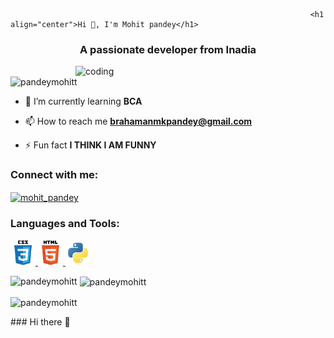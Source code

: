 
                                                                       <h1 align="center">Hi 👋, I'm Mohit pandey</h1>
<h3 align="center">A passionate developer from Inadia</h3>
<img align="right" alt="coding" width="400" src="https://www.google.com/url?sa=i&url=https%3A%2F%2Fgithub.com%2Frudrabarad%2FGifs&psig=AOvVaw1XSR1_I7IeFCb13R0BUspM&ust=1714574190219000&source=images&cd=vfe&opi=89978449&ved=0CBEQjRxqFwoTCPjaqOyU6oUDFQAAAAAdAAAAABAE">
<p align="left"> <img src="https://komarev.com/ghpvc/?username=pandeymohitt&label=Profile%20views&color=0e75b6&style=flat" alt="pandeymohitt" /> </p>

- 🌱 I’m currently learning **BCA**

- 📫 How to reach me **brahamanmkpandey@gmail.com**

- ⚡ Fun fact **I THINK I AM FUNNY**

<h3 align="left">Connect with me:</h3>
<p align="left">
<a href="https://instagram.com/mohit_pandey" target="blank"><img align="center" src="https://raw.githubusercontent.com/rahuldkjain/github-profile-readme-generator/master/src/images/icons/Social/instagram.svg" alt="mohit_pandey" height="30" width="40" /></a>
</p>

<h3 align="left">Languages and Tools:</h3>
<p align="left"> <a href="https://www.w3schools.com/css/" target="_blank" rel="noreferrer"> <img src="https://raw.githubusercontent.com/devicons/devicon/master/icons/css3/css3-original-wordmark.svg" alt="css3" width="40" height="40"/> </a> <a href="https://www.w3.org/html/" target="_blank" rel="noreferrer"> <img src="https://raw.githubusercontent.com/devicons/devicon/master/icons/html5/html5-original-wordmark.svg" alt="html5" width="40" height="40"/> </a> <a href="https://www.python.org" target="_blank" rel="noreferrer"> <img src="https://raw.githubusercontent.com/devicons/devicon/master/icons/python/python-original.svg" alt="python" width="40" height="40"/> </a> </p>

<p><img align="left" src="https://github-readme-stats.vercel.app/api/top-langs?username=pandeymohitt&show_icons=true&locale=en&layout=compact" alt="pandeymohitt" /></p>

<p>&nbsp;<img align="center" src="https://github-readme-stats.vercel.app/api?username=pandeymohitt&show_icons=true&locale=en" alt="pandeymohitt" /></p>

<p><img align="center" src="https://github-readme-streak-stats.herokuapp.com/?user=pandeymohitt&" alt="pandeymohitt" /></p>### Hi there 👋

<!--
**Pandeymohitt/Pandeymohitt** is a ✨ _special_ ✨ repository because its `README.md` (this file) appears on your GitHub profile.

Here are some ideas to get you started:

- 🔭 I’m currently working on ...
- 🌱 I’m currently learning ...
- 👯 I’m looking to collaborate on ...
- 🤔 I’m looking for help with ...
- 💬 Ask me about ...
- 📫 How to reach me: ...
- 😄 Pronouns: ...
- ⚡ Fun fact: ...
-->

